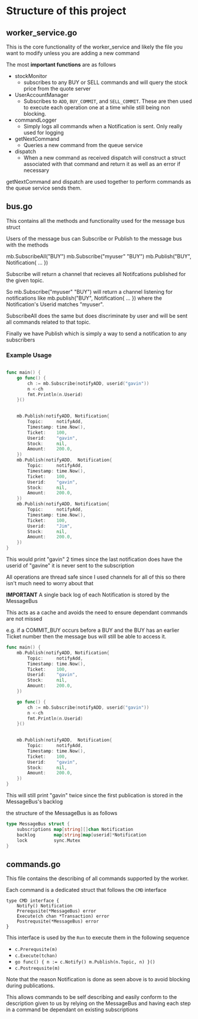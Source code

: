 # Structure of this project

## worker_service.go

This is the core functionality of the worker_service and likely the
file you want to modify unless you are adding a new command

The most **important functions** are as follows

- stockMonitor
  - subscribes to any BUY or SELL commands and will query the stock price from the quote server 
- UserAccountManager
  - Subscribes to `ADD`, `BUY_COMMIT`, and `SELL_COMMIT`. These are then
    used to execute each operation one at a time while still being non
    blocking.
- commandLogger
  - Simply logs all commands when a Notification is sent. Only really
    used for logging
- getNextCommand
  - Queries a new command from the queue service
- dispatch
  - When a new command as received dispatch will construct a struct
    associated with that command and return it as well as an error if
    necessary

getNextCommand and dispatch are used together to perform commands as
the queue service sends them.

## bus.go

This contains all the methods and functionality used for the message bus struct

Users of the message bus can Subscribe or Publish to the message bus with the methods

mb.SubscribeAll("BUY") 
mb.Subscribe("myuser" "BUY")
mb.Publish("BUY", Notification{ ... })

Subscribe will return a channel that recieves all Notifcations
published for the given topic.

So mb.Subscribe("myuser" "BUY") will return a channel listening for
notifications like mb.publish("BUY", Notification{ ... }) where the
Notification's Userid matches "myuser".

SubscribeAll does the same but does discriminate by user and will be sent all
commands related to that topic.

Finally we have Publish which is simply a way to send a notification
to any subscribers

### Example Usage

```go

func main() {
	go func() {
		ch := mb.Subscribe(notifyADD, userid("gavin"))
		n <-ch
		fmt.Println(n.Userid)
	}()
		

	mb.Publish(notifyADD, Notification{
		Topic:     notifyAdd,
		Timestamp: time.Now(),
		Ticket:    100,
		Userid:    "gavin",
		Stock:     nil,
		Amount:    200.0,
	})
	mb.Publish(notifyADD,  Notification{
		Topic:     notifyAdd,
		Timestamp: time.Now(),
		Ticket:    100,
		Userid:    "gavin",
		Stock:     nil,
		Amount:    200.0,
	})
	mb.Publish(notifyADD, Notification{
		Topic:     notifyAdd,
		Timestamp: time.Now(),
		Ticket:    100,
		Userid:    "Jim",
		Stock:     nil,
		Amount:    200.0,
	})
}
```

This would print "gavin" 2 times since the last notification does have the userid of "gavine" it is never sent to the subscription

All operations are thread safe since I used channels for all of this
so there isn't much need to worry about that

**IMPORTANT** A single back log of each Notification is stored by the MessageBus

This acts as a cache and avoids the need to ensure dependant commands are not missed

e.g. if a COMMIT_BUY occurs before a BUY and the BUY has an earlier
Ticket number then the message bus will still be able to access it.

```go
func main() {
	mb.Publish(notifyADD, Notification{
		Topic:     notifyAdd,
		Timestamp: time.Now(),
		Ticket:    100,
		Userid:    "gavin",
		Stock:     nil,
		Amount:    200.0,
	})

	go func() {
		ch := mb.Subscribe(notifyADD, userid("gavin"))
		n <-ch
		fmt.Println(n.Userid)
	}()
		

	mb.Publish(notifyADD,  Notification{
		Topic:     notifyAdd,
		Timestamp: time.Now(),
		Ticket:    100,
		Userid:    "gavin",
		Stock:     nil,
		Amount:    200.0,
	})
}
```

This will still print "gavin" twice since the first publication is
stored in the MessageBus's backlog

the structure of the MessageBus is as follows

```go
type MessageBus struct {
	subscriptions map[string][]chan Notification
	backlog       map[string]map[userid]*Notification
	lock          sync.Mutex
}
```

## commands.go

This file contains the describing of all commands supported by the worker.

Each command is a dedicated struct that follows the `CMD` interface

```
type CMD interface {
	Notify() Notification
	Prerequsite(*MessageBus) error
	Execute(ch chan *Transaction) error
	Postrequsite(*MessageBus) error
}
```

This interface is used by the `Run` to execute them in the following sequence
- `c.Prerequsite(m)`
- `c.Execute(tchan)`
- `go func() { n := c.Notify() m.Publish(n.Topic, n) }()`
- `c.Postrequsite(m)`

Note that the reason Notification is done as seen above is to avoid blocking during 
publications.

This allows commands to be self describing and easily conform to the
description given to us by relying on the MessageBus and having each
step in a command be dependant on existing subscriptions
